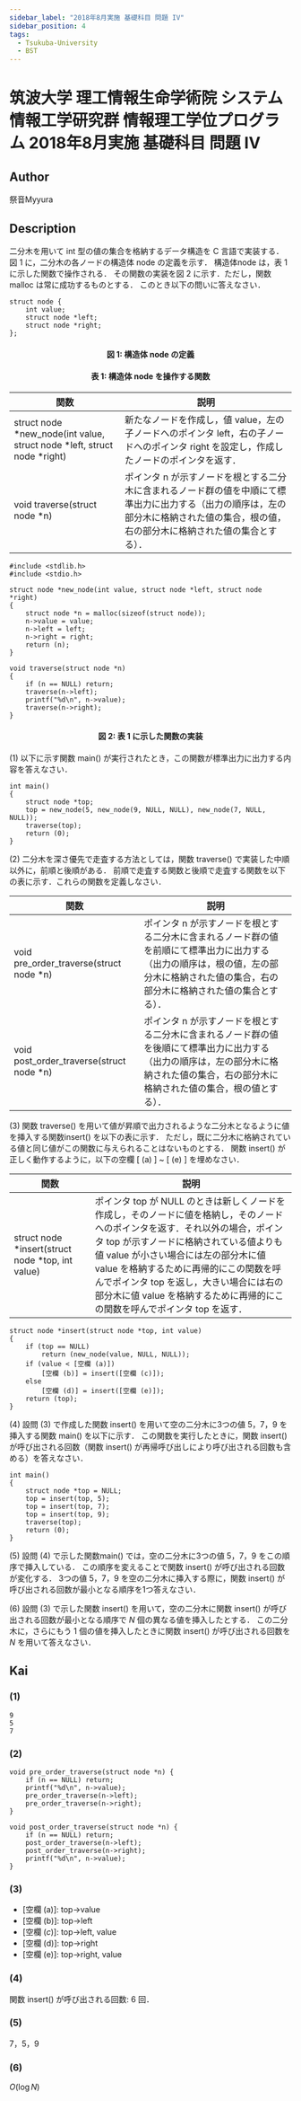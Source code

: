 ```yaml
---
sidebar_label: "2018年8月実施 基礎科目 問題 IV"
sidebar_position: 4
tags:
  - Tsukuba-University
  - BST
---
```

# 筑波大学 理工情報生命学術院 システム情報工学研究群 情報理工学位プログラム 2018年8月実施 基礎科目 問題 IV

## **Author**
祭音Myyura

## **Description**
二分木を用いて int 型の値の集合を格納するデータ構造を C 言語で実装する．
図 1 に，二分木の各ノードの構造体 node の定義を示す．
構造体node は，表 1 に示した関数で操作される．
その関数の実装を図 2 に示す．ただし，関数 malloc は常に成功するものとする．
このとき以下の問いに答えなさい．

```text
struct node {
    int value;
    struct node *left;
    struct node *right;
};
```
#### <center> 図 1: 構造体 node の定義

#### <center> 表 1: 構造体 node を操作する関数
|関数|説明|
|-|-|
| struct node *new_node(int value, struct node *left, struct node *right) | 新たなノードを作成し，値 value，左の子ノードへのポインタ left，右の子ノードへのポインタ right を設定し，作成したノードのポインタを返す．|
| void traverse(struct node *n) | ポインタ n が示すノードを根とする二分木に含まれるノード群の値を中順にて標準出力に出力する（出力の順序は，左の部分木に格納された値の集合，根の値，右の部分木に格納された値の集合とする）．|

```text
#include <stdlib.h>
#include <stdio.h>

struct node *new_node(int value, struct node *left, struct node *right)
{
    struct node *n = malloc(sizeof(struct node));
    n->value = value;
    n->left = left;
    n->right = right;
    return (n);
}

void traverse(struct node *n)
{
    if (n == NULL) return;
    traverse(n->left);
    printf("%d\n", n->value);
    traverse(n->right);
}
```
#### <center> 図 2: 表 1 に示した関数の実装


(1) 以下に示す関数 main() が実行されたとき，この関数が標準出力に出力する内容を答えなさい．

```text
int main()
{
    struct node *top;
    top = new_node(5, new_node(9, NULL, NULL), new_node(7, NULL, NULL));
    traverse(top);
    return (0);
}
```


(2) 二分木を深さ優先で走査する方法としては，関数 traverse() で実装した中順以外に，前順と後順がある．
前順で走査する関数と後順で走査する関数を以下の表に示す．これらの関数を定義しなさい．

|関数|説明|
|-|-|
| void pre_order_traverse(struct node *n) | ポインタ n が示すノードを根とする二分木に含まれるノード群の値を前順にて標準出力に出力する（出力の順序は，根の値，左の部分木に格納された値の集合，右の部分木に格納された値の集合とする）．|
| void post_order_traverse(struct node *n) | ポインタ n が示すノードを根とする二分木に含まれるノード群の値を後順にて標準出力に出力する（出力の順序は，左の部分木に格納された値の集合，右の部分木に格納された値の集合，根の値とする）．|


(3) 関数 traverse() を用いて値が昇順で出力されるような二分木となるように値を挿入する関数insert() を以下の表に示す．
ただし，既に二分木に格納されている値と同じ値がこの関数に与えられることはないものとする．
関数 insert() が正しく動作するように，以下の空欄 \[ (a) \] ~ \[ (e) \] を埋めなさい．

|関数|説明|
|-|-|
| struct node *insert(struct node *top, int value) | ポインタ top が NULL のときは新しくノードを作成し，そのノードに値を格納し，そのノードへのポインタを返す．それ以外の場合，ポインタ top が示すノードに格納されている値よりも値 value が小さい場合には左の部分木に値 value を格納するために再帰的にこの関数を呼んでポインタ top を返し，大きい場合には右の部分木に値 value を格納するために再帰的にこの関数を呼んでポインタ top を返す．|

```text
struct node *insert(struct node *top, int value)
{
    if (top == NULL)
        return (new_node(value, NULL, NULL));
    if (value < [空欄 (a)])
        [空欄 (b)] = insert([空欄 (c)]);
    else
        [空欄 (d)] = insert([空欄 (e)]);
    return (top);
}
```

(4) 設問 (3) で作成した関数 insert() を用いて空の二分木に3つの値 5，7，9 を挿入する関数 main() を以下に示す．
この関数を実行したときに，関数 insert() が呼び出される回数（関数 insert() が再帰呼び出しにより呼び出される回数も含める）を答えなさい．

```text
int main()
{
    struct node *top = NULL;
    top = insert(top, 5);
    top = insert(top, 7);
    top = insert(top, 9);
    traverse(top);
    return (0);
}
```

(5) 設問 (4) で示した関数main() では，空の二分木に3つの値 5，7，9 をこの順序で挿入している．
この順序を変えることで関数 insert() が呼び出される回数が変化する．
3つの値 5，7，9 を空の二分木に挿入する際に，関数 insert() が呼び出される回数が最小となる順序を1つ答えなさい．

(6) 設問 (3) で示した関数 insert() を用いて，空の二分木に関数 insert() が呼び出される回数が最小となる順序で $N$ 個の異なる値を挿入したとする．
この二分木に，さらにもう 1 個の値を挿入したときに関数 insert() が呼び出される回数を $N$ を用いて答えなさい．


## **Kai**
### (1)
```text
9
5
7
```

### (2)
```text
void pre_order_traverse(struct node *n) {
    if (n == NULL) return;
    printf("%d\n", n->value);
    pre_order_traverse(n->left);
    pre_order_traverse(n->right);
}

void post_order_traverse(struct node *n) {
    if (n == NULL) return;
    post_order_traverse(n->left);
    post_order_traverse(n->right);
    printf("%d\n", n->value);
}
```

### (3)
- \[空欄 (a)\]: top->value
- \[空欄 (b)\]: top->left
- \[空欄 ($c$)\]: top->left, value
- \[空欄 (d)\]: top->right
- \[空欄 (e)\]: top->right, value

### (4)
関数 insert() が呼び出される回数: 6 回．

### (5)
7，5，9

### (6)
$O(\log N)$